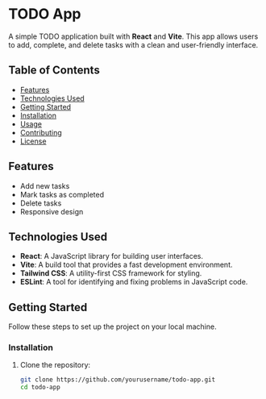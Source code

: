 # TODO App

A simple TODO application built with **React** and **Vite**. This app allows users to add, complete, and delete tasks with a clean and user-friendly interface.

## Table of Contents
- [Features](#features)
- [Technologies Used](#technologies-used)
- [Getting Started](#getting-started)
- [Installation](#installation)
- [Usage](#usage)
- [Contributing](#contributing)
- [License](#license)

## Features
- Add new tasks
- Mark tasks as completed
- Delete tasks
- Responsive design

## Technologies Used
- **React**: A JavaScript library for building user interfaces.
- **Vite**: A build tool that provides a fast development environment.
- **Tailwind CSS**: A utility-first CSS framework for styling.
- **ESLint**: A tool for identifying and fixing problems in JavaScript code.

## Getting Started
Follow these steps to set up the project on your local machine.

### Installation
1. Clone the repository:
   ```bash
   git clone https://github.com/yourusername/todo-app.git
   cd todo-app
